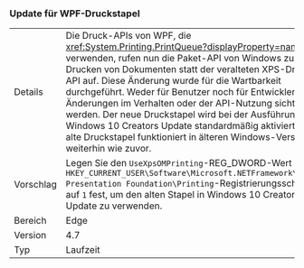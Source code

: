 ### <a name="wpf-printing-stack-update"></a>Update für WPF-Druckstapel

|   |   |
|---|---|
|Details|Die Druck-APIs von WPF, die <xref:System.Printing.PrintQueue?displayProperty=name> verwenden, rufen nun die Paket-API von Windows zum Drucken von Dokumenten statt der veralteten XPS-Druck-API auf. Diese Änderung wurde für die Wartbarkeit durchgeführt. Weder für Benutzer noch für Entwickler sollten Änderungen im Verhalten oder der API-Nutzung sichtbar werden. Der neue Druckstapel wird bei der Ausführung unter Windows 10 Creators Update standardmäßig aktiviert. Der alte Druckstapel funktioniert in älteren Windows-Versionen weiterhin wie zuvor.|
|Vorschlag|Legen Sie den <code>UseXpsOMPrinting</code>-REG_DWORD-Wert des <code>HKEY_CURRENT_USER\Software\Microsoft\.NETFramework\Windows Presentation Foundation\Printing</code>-Registrierungsschlüssels auf <code>1</code> fest, um den alten Stapel in Windows 10 Creators Update zu verwenden.|
|Bereich|Edge|
|Version|4.7|
|Typ|Laufzeit|

